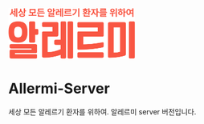 [<img width=50% src="https://raw.githubusercontent.com/Mercen-Lee/Hosting/main/Allermi/Logo.svg">](https://github.com/Mercen-Lee/Allermi-iOS)
# Allermi-Server
세상 모든 알레르기 환자를 위하여. 알레르미 server 버전입니다. 
